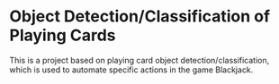 # Object Detection/Classification of Playing Cards

This is a project based on playing card object detection/classification, which is used to automate specific actions in the game Blackjack. 
